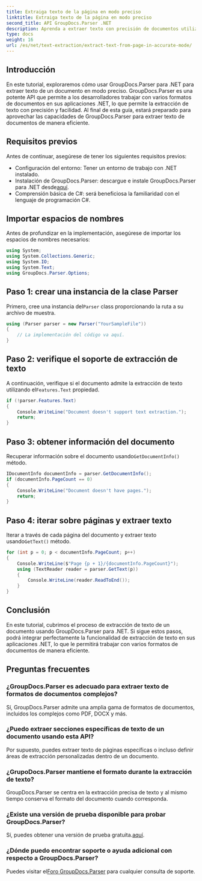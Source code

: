 ```yaml
---
title: Extraiga texto de la página en modo preciso
linktitle: Extraiga texto de la página en modo preciso
second_title: API GroupDocs.Parser .NET
description: Aprenda a extraer texto con precisión de documentos utilizando GroupDocs.Parser para .NET en este completo tutorial.
type: docs
weight: 16
url: /es/net/text-extraction/extract-text-from-page-in-accurate-mode/
---
```

## Introducción
En este tutorial, exploraremos cómo usar GroupDocs.Parser para .NET para extraer texto de un documento en modo preciso. GroupDocs.Parser es una potente API que permite a los desarrolladores trabajar con varios formatos de documentos en sus aplicaciones .NET, lo que permite la extracción de texto con precisión y facilidad. Al final de esta guía, estará preparado para aprovechar las capacidades de GroupDocs.Parser para extraer texto de documentos de manera eficiente.
## Requisitos previos
Antes de continuar, asegúrese de tener los siguientes requisitos previos:
- Configuración del entorno: Tener un entorno de trabajo con .NET instalado.
-  Instalación de GroupDocs.Parser: descargue e instale GroupDocs.Parser para .NET desde[aquí](https://releases.groupdocs.com/parser/net/).
- Comprensión básica de C#: será beneficiosa la familiaridad con el lenguaje de programación C#.
## Importar espacios de nombres
Antes de profundizar en la implementación, asegúrese de importar los espacios de nombres necesarios:
```csharp
using System;
using System.Collections.Generic;
using System.IO;
using System.Text;
using GroupDocs.Parser.Options;
```
## Paso 1: crear una instancia de la clase Parser
 Primero, cree una instancia del`Parser` class proporcionando la ruta a su archivo de muestra.
```csharp
using (Parser parser = new Parser("YourSampleFile"))
{
    // La implementación del código va aquí.
}
```
## Paso 2: verifique el soporte de extracción de texto
 A continuación, verifique si el documento admite la extracción de texto utilizando el`Features.Text` propiedad.
```csharp
if (!parser.Features.Text)
{
    Console.WriteLine("Document doesn't support text extraction.");
    return;
}
```
## Paso 3: obtener información del documento
 Recuperar información sobre el documento usando`GetDocumentInfo()` método.
```csharp
IDocumentInfo documentInfo = parser.GetDocumentInfo();
if (documentInfo.PageCount == 0)
{
    Console.WriteLine("Document doesn't have pages.");
    return;
}
```
## Paso 4: iterar sobre páginas y extraer texto
 Iterar a través de cada página del documento y extraer texto usando`GetText()` método.
```csharp
for (int p = 0; p < documentInfo.PageCount; p++)
{
    Console.WriteLine($"Page {p + 1}/{documentInfo.PageCount}");
    using (TextReader reader = parser.GetText(p))
    {
        Console.WriteLine(reader.ReadToEnd());
    }
}
```
## Conclusión
En este tutorial, cubrimos el proceso de extracción de texto de un documento usando GroupDocs.Parser para .NET. Si sigue estos pasos, podrá integrar perfectamente la funcionalidad de extracción de texto en sus aplicaciones .NET, lo que le permitirá trabajar con varios formatos de documentos de manera eficiente.

## Preguntas frecuentes
### ¿GroupDocs.Parser es adecuado para extraer texto de formatos de documentos complejos?
Sí, GroupDocs.Parser admite una amplia gama de formatos de documentos, incluidos los complejos como PDF, DOCX y más.
### ¿Puedo extraer secciones específicas de texto de un documento usando esta API?
Por supuesto, puedes extraer texto de páginas específicas o incluso definir áreas de extracción personalizadas dentro de un documento.
### ¿GrupoDocs.Parser mantiene el formato durante la extracción de texto?
GroupDocs.Parser se centra en la extracción precisa de texto y al mismo tiempo conserva el formato del documento cuando corresponda.
### ¿Existe una versión de prueba disponible para probar GroupDocs.Parser?
 Sí, puedes obtener una versión de prueba gratuita.[aquí](https://releases.groupdocs.com/).
### ¿Dónde puedo encontrar soporte o ayuda adicional con respecto a GroupDocs.Parser?
 Puedes visitar el[Foro GroupDocs.Parser](https://forum.groupdocs.com/c/parser/17) para cualquier consulta de soporte.